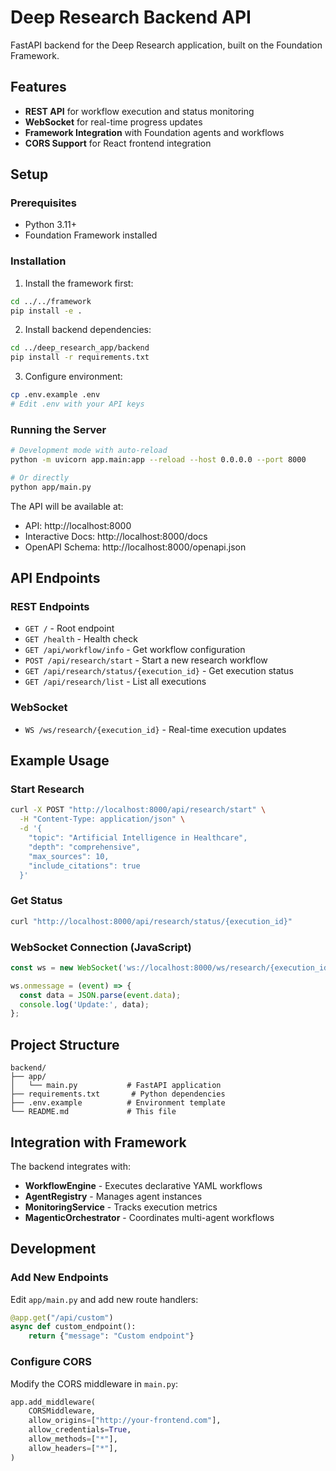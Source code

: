 # Deep Research Backend API

FastAPI backend for the Deep Research application, built on the Foundation Framework.

## Features

- **REST API** for workflow execution and status monitoring
- **WebSocket** for real-time progress updates
- **Framework Integration** with Foundation agents and workflows
- **CORS Support** for React frontend integration

## Setup

### Prerequisites

- Python 3.11+
- Foundation Framework installed

### Installation

1. Install the framework first:
```bash
cd ../../framework
pip install -e .
```

2. Install backend dependencies:
```bash
cd ../deep_research_app/backend
pip install -r requirements.txt
```

3. Configure environment:
```bash
cp .env.example .env
# Edit .env with your API keys
```

### Running the Server

```bash
# Development mode with auto-reload
python -m uvicorn app.main:app --reload --host 0.0.0.0 --port 8000

# Or directly
python app/main.py
```

The API will be available at:
- API: http://localhost:8000
- Interactive Docs: http://localhost:8000/docs
- OpenAPI Schema: http://localhost:8000/openapi.json

## API Endpoints

### REST Endpoints

- `GET /` - Root endpoint
- `GET /health` - Health check
- `GET /api/workflow/info` - Get workflow configuration
- `POST /api/research/start` - Start a new research workflow
- `GET /api/research/status/{execution_id}` - Get execution status
- `GET /api/research/list` - List all executions

### WebSocket

- `WS /ws/research/{execution_id}` - Real-time execution updates

## Example Usage

### Start Research

```bash
curl -X POST "http://localhost:8000/api/research/start" \
  -H "Content-Type: application/json" \
  -d '{
    "topic": "Artificial Intelligence in Healthcare",
    "depth": "comprehensive",
    "max_sources": 10,
    "include_citations": true
  }'
```

### Get Status

```bash
curl "http://localhost:8000/api/research/status/{execution_id}"
```

### WebSocket Connection (JavaScript)

```javascript
const ws = new WebSocket('ws://localhost:8000/ws/research/{execution_id}');

ws.onmessage = (event) => {
  const data = JSON.parse(event.data);
  console.log('Update:', data);
};
```

## Project Structure

```
backend/
├── app/
│   └── main.py           # FastAPI application
├── requirements.txt       # Python dependencies
├── .env.example          # Environment template
└── README.md             # This file
```

## Integration with Framework

The backend integrates with:
- **WorkflowEngine** - Executes declarative YAML workflows
- **AgentRegistry** - Manages agent instances
- **MonitoringService** - Tracks execution metrics
- **MagenticOrchestrator** - Coordinates multi-agent workflows

## Development

### Add New Endpoints

Edit `app/main.py` and add new route handlers:

```python
@app.get("/api/custom")
async def custom_endpoint():
    return {"message": "Custom endpoint"}
```

### Configure CORS

Modify the CORS middleware in `main.py`:

```python
app.add_middleware(
    CORSMiddleware,
    allow_origins=["http://your-frontend.com"],
    allow_credentials=True,
    allow_methods=["*"],
    allow_headers=["*"],
)
```
